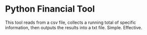# Python Financial Tool

This tool reads from a csv file, collects a running total of specific information, then outputs the results into a txt file. Simple. Effective. 
